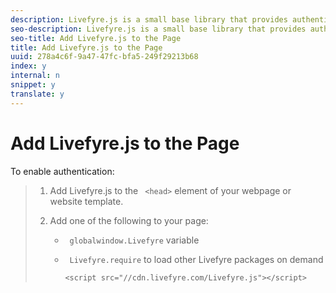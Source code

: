 ```yaml
---
description: Livefyre.js is a small base library that provides authentication for Apps on your site.
seo-description: Livefyre.js is a small base library that provides authentication for Apps on your site.
seo-title: Add Livefyre.js to the Page
title: Add Livefyre.js to the Page
uuid: 278a4c6f-9a47-47fc-bfa5-249f29213b68
index: y
internal: n
snippet: y
translate: y
---
```


# Add Livefyre.js to the Page

To enable authentication:

>1. Add Livefyre.js to the ` <head>` element of your webpage or website template.
>1. Add one of the following to your page:
>    
>    * ` globalwindow.Livefyre` variable
>    * ` Livefyre.require` to load other Livefyre packages on demand
>    
>       ```
>       <script src="//cdn.livefyre.com/Livefyre.js"></script>
>       ```
>    
